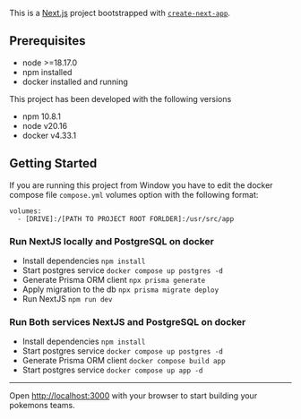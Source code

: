 This is a [Next.js](https://nextjs.org/) project bootstrapped with [`create-next-app`](https://github.com/vercel/next.js/tree/canary/packages/create-next-app).

## Prerequisites
- node >=18.17.0
- npm installed
- docker installed and running

This project has been developed with the following versions
- npm 10.8.1
- node v20.16
- docker v4.33.1

## Getting Started

If you are running this project from Window you have to edit the docker compose file ```compose.yml``` volumes option with the following format:

```
volumes:
  - [DRIVE]:/[PATH TO PROJECT ROOT FORLDER]:/usr/src/app
```

### Run NextJS locally and PostgreSQL on docker
- Install dependencies ```npm install```
- Start postgres service ```docker compose up postgres -d```
- Generate Prisma ORM client ```npx prisma generate```
- Apply migration to the db ```npx prisma migrate deploy```
- Run NextJS ```⁠npm run dev```

### Run Both services NextJS and PostgreSQL on docker
- Install dependencies ```npm install```
- Start postgres service ```docker compose up postgres -d```
- Generate Prisma ORM client ```⁠docker compose build app```
- Start postgres service ```docker compose up app -d```


---
Open [http://localhost:3000](http://localhost:3000) with your browser to start building your pokemons teams.
